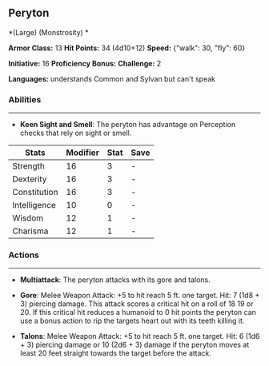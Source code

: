 ## Peryton
*(Large) (Monstrosity) *

**Armor Class:** 13
**Hit Points:** 34 (4d10+12)
**Speed:** {"walk": 30, "fly": 60}

**Initiative:** 16
**Proficiency Bonus:**
**Challenge:** 2

**Languages:** understands Common and Sylvan but can't speak

### Abilities
 --- 
- **Keen Sight and Smell**: The peryton has advantage on Perception checks that rely on sight or smell.



| Stats | Modifier | Stat | Save
| ---- | ---- | ---- | ---- |
| Strength | 16 | 3 | - |
| Dexterity | 16 | 3 | - |
| Constitution | 16 | 3 | - |
| Intelligence | 10 | 0 | - |
| Wisdom | 12 | 1 | - |
| Charisma | 12 | 1 | - |

### Actions
 --- 
- **Multiattack**: The peryton attacks with its gore and talons.

- **Gore**: Melee Weapon Attack: +5 to hit  reach 5 ft.  one target. Hit: 7 (1d8 + 3) piercing damage. This attack scores a critical hit on a roll of 18  19  or 20. If this critical hit reduces a humanoid to 0 hit points  the peryton can use a bonus action to rip the targets heart out with its teeth  killing it.

- **Talons**: Melee Weapon Attack: +5 to hit  reach 5 ft.  one target. Hit: 6 (1d6 + 3) piercing damage  or 10 (2d6 + 3) damage if the peryton moves at least 20 feet straight towards the target before the attack.

